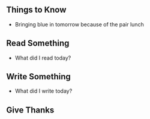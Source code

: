 ## Things to Know
- Bringing blue in tomorrow because of the pair lunch

## Read Something
- What did I read today?

## Write Something
- What did I write today? 

## Give Thanks
